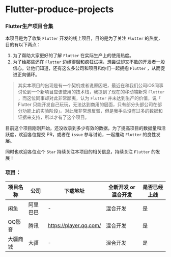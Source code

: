 # Flutter-produce-projects
### Flutter生产项目合集

本项目是为了收集 `Flutter` 开发的线上项目，目的是为了关注 `Flutter` 的热度，目的有以下两点：
1. 为了帮助大家更好的了解 `Flutter` 在实际生产上的使用热度。
2. 为了给那些还在  `Flutter` 边缘徘徊和疯狂试探，想尝试却又不敢的开发者一股信心。让他们知道，还有这么多公司和项目和你们一起拥抱  `Flutter` ，从而促进正向循环。

> 其实本项目的出现是有一个契机或者说原因吧，最近在和我们公司iOS同事讨论到一个新项目应该使用的技术栈，我提到了现在的移动端新秀 `Flutter` ，而这位同事却对此非常鄙夷，认为 `Flutter` 并未达到生产的价值，说「 Flutter 只能开发自己玩玩，无法达到商用的层面，只有部分头部公司在部分功能上的实验阶段」。对此我非常想反驳，但是我手头没有过多的数据和证据来支持，所以才有了这个项目。

目前这个项目刚刚开始，还没收录到多少有效的数据，为了提高项目的数据量和活跃度，欢迎各位提交 PR，或者在 `issue` 参与讨论，一起推动  `Flutter` 的良性发展。

同时也欢迎各位点个 `Star` 持续关注本项目的相关信息，持续关注 `Flutter` 的发展！

### 项目：


| 项目名称 | 公司     | 下载地址               | 全新开发 or 混合开发 | 是否已经上线 |
| -------- | -------- | ---------------------- | -------------------- | ------------ |
| 闲鱼     | 阿里巴巴 | -                      | 混合开发             | 是           |
| QQ影音   | 腾讯     | https://player.qq.com/ | 混合开发             | 是           |
| 大疆商城   | 大疆     |- | 混合开发             | 是           |

